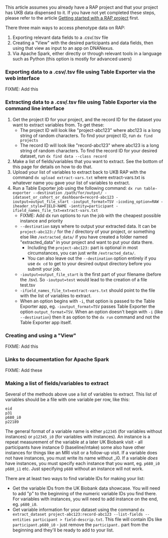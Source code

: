 This article assumes you already have a RAP project and that your project has UKB data dispensed to it. If you have not yet completed these steps, please refer to the article [Getting started with a RAP project](02-Getting-started-with-a-RAP-project.md) first.

There three main ways to access phenotype data on RAP:
1. Exporting relevant data fields to a .csv/.tsv file
2. Creating a "View" with the desired participants and data fields, then using that view as input to an app on DNANexus.
3. Via Apache Spark, either directly or through relevant tools in a language such as Python (this option is mostly for advanced users)

### Exporting data to a .csv/.tsv file using Table Exporter via the web interface
FIXME: Add this

### Extracting data to a .csv/.tsv file using Table Exporter via the command line interface

1. Get the project ID for your project, and the record ID for the dataset you want to extract variables from. To get these:
   * The project ID will look like "project-abc123" where abc123 is a long string of random characters. To find your project ID, run `dx find projects`
   * The record ID will look like "record-abc123" where abc123 is a long string of random characters. To find the record ID for your desired dataset, run `dx find data --class record`
2. Make a list of fields/variables that you want to extract. See the bottom of this page for details on how to do that.
3. Upload your list of variables to extract back to UKB RAP with the command `dx upload extract-vars.txt` where extract-vars.txt is whatever name you gave your list of variables to extract.
4. Run a Table Exporter job using the following command: `dx run table-exporter --destination /path/for/output/ -idataset_or_cohort_or_dashboard=record-abc123 -ioutput=output_file_start -ioutput_format=TSV -icoding_option=RAW -iheader_style=FIELD-NAME -ientity=participant -ifield_names_file_txt=extract-vars.txt
`
   * FIXME: Add dx run options to run the job with the cheapest possible instance and priority
   * `--destination` says where to output your extracted data. It can be `project-abc123:/` for the /  directory of your project, or something else like `/extracted_data/` if you have created a folder named "extracted_data" in your project and want to put your data there.
     * Including the `project-abc123:` part is optional in most circumstances, you can just write `/extracted_data/`.
     * You can also leave out the `--destination` option entirely if you use `dx cd` to get to your desired output directory before you submit your job.
   * `-ioutput=output_file_start` is the first part of your filename (before the .tsv). So `-ioutput=test` would lead to the creation of a file test.tsv
   * `-ifield_names_file_txt=extract-vars.txt` should point to the file with the list of variables to extract.
   * When an option begins with `-i`, that option is passed to the Table Exporter app, eg. `-ioutput_format=TSV` passes Table Exporter the option `output_format=TSV`. When an option doesn't begin with `-i` (like `--destination`) then it as option to the `dx run` command and not the Table Exporter app itself.

### Creating and using a "View"
FIXME: Add this

### Links to documentation for Apache Spark
FIXME: Add these

### Making a list of fields/variables to extract

Several of the methods above use a list of variables to extract. This list of variables should be a file with one variable per row, like this:
```
eid
p31
p680_i0
p22189
```

The general format of a variable name is either `p12345` (for variables without instances) or `p12345_i0` (for variables with instances). An instance is a repeat measurement of the variable at a later UK Biobank visit - all participants have instance 0 (baseline/intake) some also have other instances for things like an MRI visit or a follow-up visit. If a variable does not have instances, you must write its name without _i0. If a variable *does* have instances, you must specify each instance that you want, eg. `p680_i0` `p680_i1` etc. Just specifying `p680` without an instance will not work.

There are at least two ways to find variable IDs for making your list:
* Get the variable IDs from the UK Biobank data showcase. You will need to add "p" to the beginning of the numeric variable IDs you find there. For variables with instances, you will need to add instance on the end, eg. `p680_i0`.
* Get variable information for your dataset using the command `dx extract_dataset project-abc123:record-abc123 --list-fields --entities participant > field-descrip.txt`. This file will contain IDs like `participant.p680_i0` - just remove the `participant.` part from the beginning and they'll be ready to add to your list.
